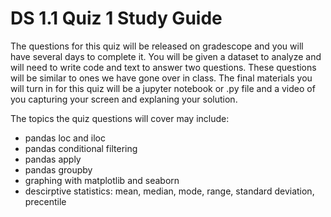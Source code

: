 # DS 1.1 Quiz 1 Study Guide

The questions for this quiz will be released on gradescope and you will have several days to complete it. You will be given a dataset to analyze and will need to write code and text to answer two questions. These questions will be similar to ones we have gone over in class. The final materials you will turn in for this quiz will be a jupyter notebook or .py file and a video of you capturing your screen and explaning your solution. 

The topics the quiz questions will cover may include: 
- pandas loc and iloc
- pandas conditional filtering 
- pandas apply
- pandas groupby
- graphing with matplotlib and seaborn
- descirptive statistics: mean, median, mode, range, standard deviation, precentile